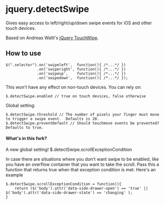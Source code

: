 jquery.detectSwipe
==================

Gives easy access to left/right/up/down swipe events for iOS and other touch devices.

Based on Andreas Waltl's [jQuery TouchWipe](http://www.netcu.de/jquery-touchwipe-iphone-ipad-library).

How to use
----------

    $(".selector").on('swipeleft',  function(){ /*...*/ })
                  .on('swiperight', function(){ /*...*/ })
                  .on('swipeup',    function(){ /*...*/ })
                  .on('swipedown',  function(){ /*...*/ });

This won't have any effect on non-touch devices. You can rely on:

    $.detectSwipe.enabled // true on touch devices, false otherwise

Global setting:

    $.detectSwipe.threshold // The number of pixels your finger must move to trigger a swipe event.  Defaults is 20.
    $.detectSwipe.preventDefault // Should touchmove events be prevented?  Defaults to true.

#### What's in this fork?

A new global setting!
    $.detectSwipe.scrollExceptionCondition
    
In case there are situations where you don't want swipe to be enabled, like you have an overflow container that you want to take the scroll. Pass this a function that returns true when that exception condition is met. Here's an example
````
$.detectSwipe.scrollExceptionCondition = function(){
	return ($('body').attr('data-side-drawer-open') == 'true' || $('body').attr('data-side-drawer-state') == 'changing' );
}
````
